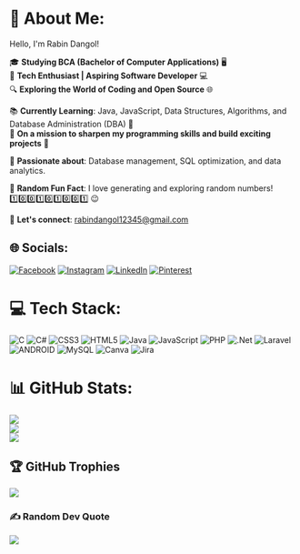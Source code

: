 # 💫 About Me:
Hello, I'm Rabin Dangol!

🎓 **Studying BCA (Bachelor of Computer Applications)** 🖥️  
🌱 **Tech Enthusiast | Aspiring Software Developer** 💻  
🔍 **Exploring the World of Coding and Open Source** 🌐

📚 **Currently Learning**: Java, JavaScript, Data Structures, Algorithms, and Database Administration (DBA) 📝  
🚀 **On a mission to sharpen my programming skills and build exciting projects** 🚀

💾 **Passionate about**: Database management, SQL optimization, and data analytics.

🎲 **Random Fun Fact**: I love generating and exploring random numbers! 1️⃣0️⃣0️⃣1️⃣0️⃣1️⃣0️⃣0️⃣1️⃣ 😉

📧 **Let's connect**: rabindangol12345@gmail.com



## 🌐 Socials:
[![Facebook](https://img.shields.io/badge/Facebook-%231877F2.svg?logo=Facebook&logoColor=white)](https://facebook.com/RobinD316) [![Instagram](https://img.shields.io/badge/Instagram-%23E4405F.svg?logo=Instagram&logoColor=white)](https://instagram.com/dangol_robin) [![LinkedIn](https://img.shields.io/badge/LinkedIn-%230077B5.svg?logo=linkedin&logoColor=white)](https://linkedin.com/in/rabin-dangol-b33a16274) [![Pinterest](https://img.shields.io/badge/Pinterest-%23E60023.svg?logo=Pinterest&logoColor=white)](https://pinterest.com/@dangol1136) 

# 💻 Tech Stack:
![C](https://img.shields.io/badge/c-%2300599C.svg?style=for-the-badge&logo=c&logoColor=white) ![C#](https://img.shields.io/badge/c%23-%23239120.svg?style=for-the-badge&logo=c-sharp&logoColor=white) ![CSS3](https://img.shields.io/badge/css3-%231572B6.svg?style=for-the-badge&logo=css3&logoColor=white) ![HTML5](https://img.shields.io/badge/html5-%23E34F26.svg?style=for-the-badge&logo=html5&logoColor=white) ![Java](https://img.shields.io/badge/java-%23ED8B00.svg?style=for-the-badge&logo=java&logoColor=white) ![JavaScript](https://img.shields.io/badge/javascript-%23323330.svg?style=for-the-badge&logo=javascript&logoColor=%23F7DF1E) ![PHP](https://img.shields.io/badge/php-%23777BB4.svg?style=for-the-badge&logo=php&logoColor=white) ![.Net](https://img.shields.io/badge/.NET-5C2D91?style=for-the-badge&logo=.net&logoColor=white) ![Laravel](https://img.shields.io/badge/laravel-%23FF2D20.svg?style=for-the-badge&logo=laravel&logoColor=white) ![ANDROID](https://img.shields.io/badge/android-%2320232a.svg?style=for-the-badge&logo=android&logoColor=%a4c639) ![MySQL](https://img.shields.io/badge/mysql-%2300f.svg?style=for-the-badge&logo=mysql&logoColor=white) ![Canva](https://img.shields.io/badge/Canva-%2300C4CC.svg?style=for-the-badge&logo=Canva&logoColor=white) ![Jira](https://img.shields.io/badge/jira-%230A0FFF.svg?style=for-the-badge&logo=jira&logoColor=white)
# 📊 GitHub Stats:
![](https://github-readme-stats.vercel.app/api?username=Rabin316&theme=dark&hide_border=false&include_all_commits=true&count_private=false)<br/>
![](https://github-readme-streak-stats.herokuapp.com/?user=Rabin316&theme=dark&hide_border=false)<br/>
![](https://github-readme-stats.vercel.app/api/top-langs/?username=Rabin316&theme=dark&hide_border=false&include_all_commits=true&count_private=false&layout=compact)

## 🏆 GitHub Trophies
![](https://github-profile-trophy.vercel.app/?username=Rabin316&theme=discord&no-frame=false&no-bg=true&margin-w=4)

### ✍️ Random Dev Quote
![](https://quotes-github-readme.vercel.app/api?type=horizontal&theme=dark)


<!-- Proudly created with GPRM ( https://gprm.itsvg.in ) -->
